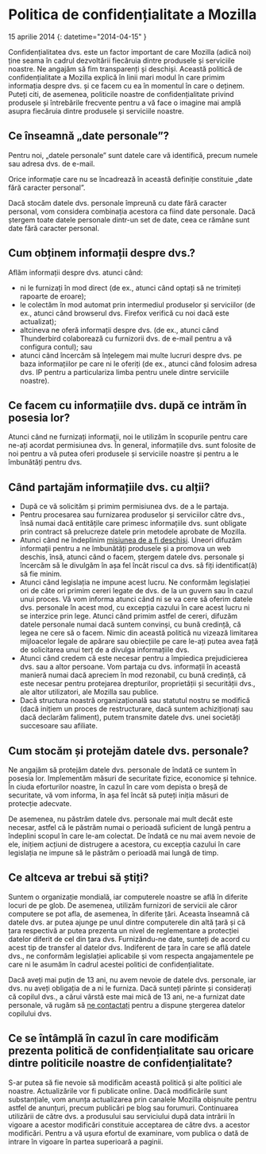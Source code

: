 # Politica de confidențialitate a Mozilla

15 aprilie 2014
{: datetime="2014-04-15" }

Confidențialitatea dvs. este un factor important de care Mozilla (adică noi) ține seama în cadrul dezvoltării fiecăruia dintre produsele și serviciile noastre. Ne angajăm să fim transparenți și deschiși. Această politică de confidențialitate a Mozilla explică în linii mari modul în care primim informația despre dvs. și ce facem cu ea în momentul în care o deținem. Puteți citi, de asemenea, politicile noastre de confidențialitate privind produsele și întrebările frecvente pentru a vă face o imagine mai amplă asupra fiecăruia dintre produsele și serviciile noastre.

## Ce înseamnă „date personale”?

Pentru noi, „datele personale” sunt datele care vă identifică, precum numele sau adresa dvs. de e-mail.

Orice informație care nu se încadrează în această definiție constituie „date fără caracter personal”.

Dacă stocăm datele dvs. personale împreună cu date fără caracter personal, vom considera combinația acestora ca fiind date personale. Dacă ștergem toate datele personale dintr-un set de date, ceea ce rămâne sunt date fără caracter personal.

## Cum obținem informații despre dvs.?

Aflăm informații despre dvs. atunci când:

* ni le furnizați în mod direct (de ex., atunci când optați să ne trimiteți rapoarte de eroare);
* le colectăm în mod automat prin intermediul produselor și serviciilor (de ex., atunci când browserul dvs. Firefox verifică cu noi dacă este actualizat);
* altcineva ne oferă informații despre dvs. (de ex., atunci când Thunderbird colaborează cu furnizorii dvs. de e-mail pentru a vă configura contul); sau
* atunci când încercăm să înțelegem mai multe lucruri despre dvs. pe baza informațiilor pe care ni le oferiți (de ex., atunci când folosim adresa dvs. IP pentru a particulariza limba pentru unele dintre serviciile noastre).

## Ce facem cu informațiile dvs. după ce intrăm în posesia lor?

Atunci când ne furnizați informații, noi le utilizăm în scopurile pentru care ne-ați acordat permisiunea dvs. În general, informațiile dvs. sunt folosite de noi pentru a vă putea oferi produsele și serviciile noastre și pentru a le îmbunătăți pentru dvs.

## Când partajăm informațiile dvs. cu alții?

* După ce vă solicităm și primim permisiunea dvs. de a le partaja.
* Pentru procesarea sau furnizarea produselor și serviciilor către dvs., însă numai dacă entitățile care primesc informațiile dvs. sunt obligate prin contract să prelucreze datele prin metodele aprobate de Mozilla.
* Atunci când ne îndeplinim [misiunea de a fi deschiși](https://www.mozilla.org/about/manifesto/). Uneori difuzăm informații pentru a ne îmbunătăți produsele și a promova un web deschis, însă, atunci când o facem, ștergem datele dvs. personale și încercăm să le divulgăm în așa fel încât riscul ca dvs. să fiți identificat(ă) să fie minim.
* Atunci când legislația ne impune acest lucru. Ne conformăm legislației ori de câte ori primim cereri legate de dvs. de la un guvern sau în cazul unui proces. Vă vom informa atunci când ni se va cere să oferim datele dvs. personale în acest mod, cu excepția cazului în care acest lucru ni se interzice prin lege. Atunci când primim astfel de cereri, difuzăm datele personale numai dacă suntem convinși, cu bună credință, că legea ne cere să o facem. Nimic din această politică nu vizează limitarea mijloacelor legale de apărare sau obiecțiile pe care le-ați putea avea față de solicitarea unui terț de a divulga informațiile dvs.
* Atunci când credem că este necesar pentru a împiedica prejudicierea dvs. sau a altor persoane. Vom partaja cu dvs. informații în această manieră numai dacă apreciem în mod rezonabil, cu bună credință, că este necesar pentru protejarea drepturilor, proprietății și securității dvs., ale altor utilizatori, ale Mozilla sau publice.
* Dacă structura noastră organizațională sau statutul nostru se modifică (dacă inițiem un proces de restructurare, dacă suntem achiziționați sau dacă declarăm faliment), putem transmite datele dvs. unei societăți succesoare sau afiliate.

## Cum stocăm și protejăm datele dvs. personale?

Ne angajăm să protejăm datele dvs. personale de îndată ce suntem în posesia lor. Implementăm măsuri de securitate fizice, economice și tehnice. În ciuda eforturilor noastre, în cazul în care vom depista o breșă de securitate, vă vom informa, în așa fel încât să puteți iniția măsuri de protecție adecvate.

De asemenea, nu păstrăm datele dvs. personale mai mult decât este necesar, astfel că le păstrăm numai o perioadă suficient de lungă pentru a îndeplini scopul în care le-am colectat. De îndată ce nu mai avem nevoie de ele, inițiem acțiuni de distrugere a acestora, cu excepția cazului în care legislația ne impune să le păstrăm o perioadă mai lungă de timp.

## Ce altceva ar trebui să știți?

Suntem o organizație mondială, iar computerele noastre se află în diferite locuri de pe glob. De asemenea, utilizăm furnizori de servicii ale căror computere se pot afla, de asemenea, în diferite țări. Aceasta înseamnă că datele dvs. ar putea ajunge pe unul dintre computerele din altă țară și că țara respectivă ar putea prezenta un nivel de reglementare a protecției datelor diferit de cel din țara dvs. Furnizându-ne date, sunteți de acord cu acest tip de transfer al datelor dvs. Indiferent de țara în care se află datele dvs., ne conformăm legislației aplicabile și vom respecta angajamentele pe care ni le asumăm în cadrul acestei politici de confidențialitate.

Dacă aveți mai puțin de 13 ani, nu avem nevoie de datele dvs. personale, iar dvs. nu aveți obligația de a ni le furniza. Dacă sunteți părinte și considerați că copilul dvs., a cărui vârstă este mai mică de 13 ani, ne-a furnizat date personale, vă rugăm să [ne contactați](https://www.mozilla.org/privacy/#contact) pentru a dispune ștergerea datelor copilului dvs.

## Ce se întâmplă în cazul în care modificăm prezenta politică de confidențialitate sau oricare dintre politicile noastre de confidențialitate?

S-ar putea să fie nevoie să modificăm această politică și alte politici ale noastre.  Actualizările vor fi publicate online. Dacă modificările sunt substanțiale, vom anunța actualizarea prin canalele Mozilla obișnuite pentru astfel de anunțuri, precum publicări pe blog sau forumuri. Continuarea utilizării de către dvs. a produsului sau serviciului după data intrării în vigoare a acestor modificări constituie acceptarea de către dvs. a acestor modificări. Pentru a vă ușura efortul de examinare, vom publica o dată de intrare în vigoare în partea superioară a paginii.
